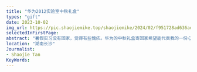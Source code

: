 ```yaml
---
title: "华为2012实验室中秋礼盒"
types: "gift"
date: 2023-10-02
img_url: https://pic.shaojiemike.top/shaojiemike/2024/02/f951728ad636ad980f1bc60fde8f3929.png
selectedInFirstPage:
abstract: "暑假实习没有回家，觉得有些愧疚。华为的中秋礼盒寄回家希望能代表我的一份心意。(月饼，水杯，野餐盒+布)"
location: "湖南长沙"
Journalist:
- Shaojie Tan
KeyWords:
---
```

